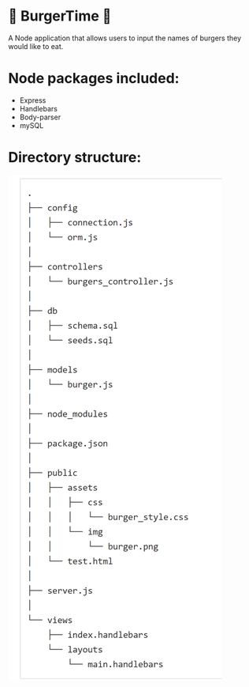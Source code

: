  # :hamburger: BurgerTime :fries:

A Node application that allows users to input the names of burgers they would like to eat.


# Node packages included:
- Express
- Handlebars
- Body-parser
- mySQL

# Directory structure:
![Files](./public/assets/images/Structure.PNG)
